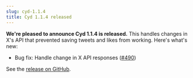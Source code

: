 ```yaml
---
slug: cyd-1.1.4
title: Cyd 1.1.4 released
---
```


**We're pleased to announce Cyd 1.1.4 is released.** This handles changes in X's API that prevented saving tweets and likes from working. Here's what's new:

- Bug fix: Handle change in X API responses ([#490](https://github.com/lockdown-systems/cyd/pull/490))

See the [release on GitHub](https://github.com/lockdown-systems/cyd/releases/tag/v1.1.4).
